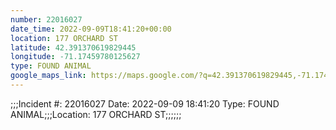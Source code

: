 ```yaml
---
number: 22016027
date_time: 2022-09-09T18:41:20+00:00
location: 177 ORCHARD ST
latitude: 42.391370619829445
longitude: -71.17459780125627
type: FOUND ANIMAL
google_maps_link: https://maps.google.com/?q=42.391370619829445,-71.17459780125627
---
```


;;;Incident #: 22016027  Date: 2022-09-09 18:41:20   Type: FOUND ANIMAL;;;Location: 177 ORCHARD ST;;;;;;
